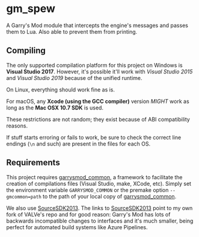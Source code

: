 # gm\_spew

A Garry's Mod module that intercepts the engine's messages and passes them to Lua. Also able to prevent them from printing.

## Compiling

The only supported compilation platform for this project on Windows is **Visual Studio 2017**. However, it's possible it'll work with *Visual Studio 2015* and *Visual Studio 2019* because of the unified runtime.

On Linux, everything should work fine as is.

For macOS, any **Xcode (using the GCC compiler)** version *MIGHT* work as long as the **Mac OSX 10.7 SDK** is used.

These restrictions are not random; they exist because of ABI compatibility reasons.

If stuff starts erroring or fails to work, be sure to check the correct line endings (`\n` and such) are present in the files for each OS.

## Requirements

This project requires [garrysmod\_common][1], a framework to facilitate the creation of compilations files (Visual Studio, make, XCode, etc). Simply set the environment variable `GARRYSMOD_COMMON` or the premake option `--gmcommon=path` to the path of your local copy of [garrysmod\_common][1].

We also use [SourceSDK2013][2]. The links to [SourceSDK2013][2] point to my own fork of VALVe's repo and for good reason: Garry's Mod has lots of backwards incompatible changes to interfaces and it's much smaller, being perfect for automated build systems like Azure Pipelines.

  [1]: https://github.com/danielga/garrysmod_common
  [2]: https://github.com/danielga/sourcesdk-minimal
